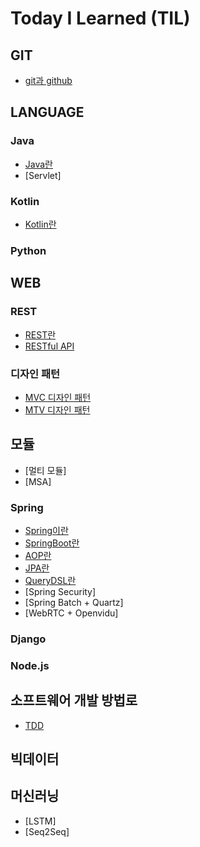 # Today I Learned (TIL)

## GIT
* [git과 github](git/git+github.md)

## LANGUAGE
### Java
* [Java란](language/Java/Java/Java란.md)
* [Servlet]

### Kotlin
* [Kotlin란](language/Kotlin/Kotlin/Kotlin란.md)

### Python

## WEB
### REST
  * [REST란](web/REST/REST란.md)
  * [RESTful API](web/REST/RESTful+API.md)
  
### 디자인 패턴 
  * [MVC 디자인 패턴](web/DesignPattern/MVC.md)
  * [MTV 디자인 패턴](web/DesignPattern/MTV.md)

## 모듈 
* [멀티 모듈]
* [MSA]

### Spring
* [Spring이란](web/spring/Spring.md)
* [SpringBoot란](web/spring/SpringBoot.md)
* [AOP란](web/spring/AOP.md)
* [JPA란](web/spring/JPA란.md)
* [QueryDSL란](web/spring/QueryDSL.md)
* [Spring Security]
* [Spring Batch + Quartz]
* [WebRTC + Openvidu]

### Django


### Node.js


## 소프트웨어 개발 방법로
* [TDD](소프트웨어개발방법론/TDD.md)

## 빅데이터 

## 머신러닝 
* [LSTM]
* [Seq2Seq]
